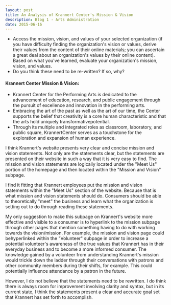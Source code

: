 ```yaml
---
layout: post
title: An Analysis of Krannert Center's Mission & Vision
description: Blog 1 - Arts Administration
date: 2015-06-16
---
```


* Access the mission, vision, and values of your selected organization (if you have difficulty finding the organization's vision or values, derive their values from the content of their online materials; you can ascertain a great deal about an organization's values by their online content). Based on what you've learned, evaluate your organization's mission, vision, and values.
* Do you think these need to be re-written? If so, why?

<!--more-->

#### Krannert Center Mission & Vision:

* Krannert Center for the Performing Arts is dedicated to the advancement of education, research, and public engagement through the pursuit of excellence and innovation in the performing arts.
* Embracing the art of the past as well as the art of our time, the Center supports the belief that creativity is a core human characteristic and that the arts hold uniquely transformativepotential.
* Through its multiple and integrated roles as classroom, laboratory, and public square, KrannertCenter serves as a touchstone for the exploration and expansion of human experience.

I think Krannert's website presents very clear and concise mission and vision statements. Not only are the statements clear, but the statements are presented on their website in such a way that it is very easy to find. The mission and vision statements are logically located under the "Meet Us" portion of the homepage and then located within the "Mission and Vision" subpage.

I find it fitting that Krannert employees put the mission and vision statements within the "Meet Us" section of the website. Because that is what mission and vision statements should do. Consumers should be able to theoretically "meet" the business and learn what the organization is setting out to do through reading these statements.

My only suggestion to make this subpage on Krannert's website more effective and visible to a consumer is to hyperlink to the mission subpage through other pages that mention something having to do with working towards the vision/mission. For example, the mission and vision page could behyperlinked within the "Volunteer" subpage in order to increase a potential volunteer's awareness of the true values that Krannert has in their everyday business and to become a more informed consumer. The knowledge gained by a volunteer from understanding Krannert's mission would trickle down the ladder through their conversations with patrons and other community members during their shifts, for example. This could potentially influence attendance by a patron in the future.

However, I do not believe that the statements need to be rewritten. I do think there is always room for improvement involving clarity and syntax, but in its current state, I think the statements present a clear and accurate goal set that Krannert has set forth to accomplish.
